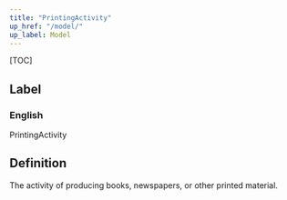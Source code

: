 ```yaml
---
title: "PrintingActivity"
up_href: "/model/"
up_label: Model
---
```


[TOC]

## Label

### English
PrintingActivity


## Definition
The activity of producing books, newspapers, or other printed material. 


    
